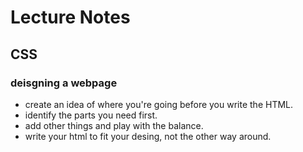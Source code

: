 # Lecture Notes

## CSS

### deisgning a webpage
- create an idea of where you're going before you write the HTML.
- identify the parts you need first.
- add other things and play with the balance.
- write your html to fit your desing, not the other way around.
